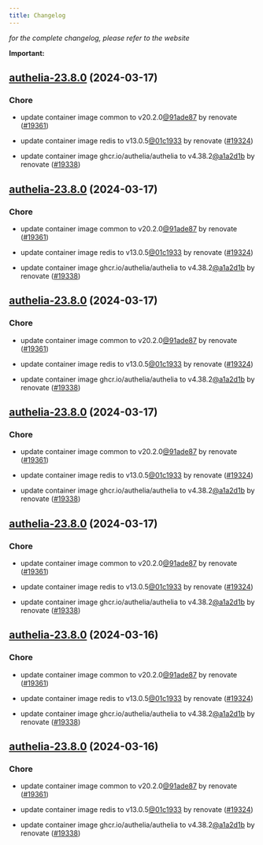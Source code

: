 ```yaml
---
title: Changelog
---
```



*for the complete changelog, please refer to the website*

**Important:**


## [authelia-23.8.0](https://github.com/truecharts/charts/compare/authelia-23.6.0...authelia-23.8.0) (2024-03-17)

### Chore



- update container image common to v20.2.0[@91ade87](https://github.com/91ade87) by renovate ([#19361](https://github.com/truecharts/charts/issues/19361))

- update container image redis to v13.0.5[@01c1933](https://github.com/01c1933) by renovate ([#19324](https://github.com/truecharts/charts/issues/19324))

- update container image ghcr.io/authelia/authelia to v4.38.2[@a1a2d1b](https://github.com/a1a2d1b) by renovate ([#19338](https://github.com/truecharts/charts/issues/19338))


## [authelia-23.8.0](https://github.com/truecharts/charts/compare/authelia-23.6.0...authelia-23.8.0) (2024-03-17)

### Chore



- update container image common to v20.2.0[@91ade87](https://github.com/91ade87) by renovate ([#19361](https://github.com/truecharts/charts/issues/19361))

- update container image redis to v13.0.5[@01c1933](https://github.com/01c1933) by renovate ([#19324](https://github.com/truecharts/charts/issues/19324))

- update container image ghcr.io/authelia/authelia to v4.38.2[@a1a2d1b](https://github.com/a1a2d1b) by renovate ([#19338](https://github.com/truecharts/charts/issues/19338))


## [authelia-23.8.0](https://github.com/truecharts/charts/compare/authelia-23.6.0...authelia-23.8.0) (2024-03-17)

### Chore



- update container image common to v20.2.0[@91ade87](https://github.com/91ade87) by renovate ([#19361](https://github.com/truecharts/charts/issues/19361))

- update container image redis to v13.0.5[@01c1933](https://github.com/01c1933) by renovate ([#19324](https://github.com/truecharts/charts/issues/19324))

- update container image ghcr.io/authelia/authelia to v4.38.2[@a1a2d1b](https://github.com/a1a2d1b) by renovate ([#19338](https://github.com/truecharts/charts/issues/19338))


## [authelia-23.8.0](https://github.com/truecharts/charts/compare/authelia-23.6.0...authelia-23.8.0) (2024-03-17)

### Chore



- update container image common to v20.2.0[@91ade87](https://github.com/91ade87) by renovate ([#19361](https://github.com/truecharts/charts/issues/19361))

- update container image redis to v13.0.5[@01c1933](https://github.com/01c1933) by renovate ([#19324](https://github.com/truecharts/charts/issues/19324))

- update container image ghcr.io/authelia/authelia to v4.38.2[@a1a2d1b](https://github.com/a1a2d1b) by renovate ([#19338](https://github.com/truecharts/charts/issues/19338))


## [authelia-23.8.0](https://github.com/truecharts/charts/compare/authelia-23.6.0...authelia-23.8.0) (2024-03-17)

### Chore



- update container image common to v20.2.0[@91ade87](https://github.com/91ade87) by renovate ([#19361](https://github.com/truecharts/charts/issues/19361))

- update container image redis to v13.0.5[@01c1933](https://github.com/01c1933) by renovate ([#19324](https://github.com/truecharts/charts/issues/19324))

- update container image ghcr.io/authelia/authelia to v4.38.2[@a1a2d1b](https://github.com/a1a2d1b) by renovate ([#19338](https://github.com/truecharts/charts/issues/19338))


## [authelia-23.8.0](https://github.com/truecharts/charts/compare/authelia-23.6.0...authelia-23.8.0) (2024-03-16)

### Chore



- update container image common to v20.2.0[@91ade87](https://github.com/91ade87) by renovate ([#19361](https://github.com/truecharts/charts/issues/19361))

- update container image redis to v13.0.5[@01c1933](https://github.com/01c1933) by renovate ([#19324](https://github.com/truecharts/charts/issues/19324))

- update container image ghcr.io/authelia/authelia to v4.38.2[@a1a2d1b](https://github.com/a1a2d1b) by renovate ([#19338](https://github.com/truecharts/charts/issues/19338))


## [authelia-23.8.0](https://github.com/truecharts/charts/compare/authelia-23.6.0...authelia-23.8.0) (2024-03-16)

### Chore



- update container image common to v20.2.0[@91ade87](https://github.com/91ade87) by renovate ([#19361](https://github.com/truecharts/charts/issues/19361))

- update container image redis to v13.0.5[@01c1933](https://github.com/01c1933) by renovate ([#19324](https://github.com/truecharts/charts/issues/19324))

- update container image ghcr.io/authelia/authelia to v4.38.2[@a1a2d1b](https://github.com/a1a2d1b) by renovate ([#19338](https://github.com/truecharts/charts/issues/19338))

